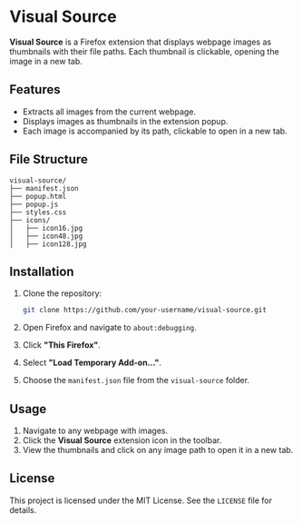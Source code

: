 # Visual Source

**Visual Source** is a Firefox extension that displays webpage images as thumbnails with their file paths. Each thumbnail is clickable, opening the image in a new tab.

## Features
- Extracts all images from the current webpage.
- Displays images as thumbnails in the extension popup.
- Each image is accompanied by its path, clickable to open in a new tab.

## File Structure
```
visual-source/
├── manifest.json
├── popup.html
├── popup.js
├── styles.css
├── icons/
│   ├── icon16.jpg
│   ├── icon48.jpg
│   ├── icon128.jpg
```

## Installation

1. Clone the repository:
   ```bash
   git clone https://github.com/your-username/visual-source.git
   ```

2. Open Firefox and navigate to `about:debugging`.
3. Click **"This Firefox"**.
4. Select **"Load Temporary Add-on..."**.
5. Choose the `manifest.json` file from the `visual-source` folder.

## Usage

1. Navigate to any webpage with images.
2. Click the **Visual Source** extension icon in the toolbar.
3. View the thumbnails and click on any image path to open it in a new tab.


## License
This project is licensed under the MIT License. See the `LICENSE` file for details.

